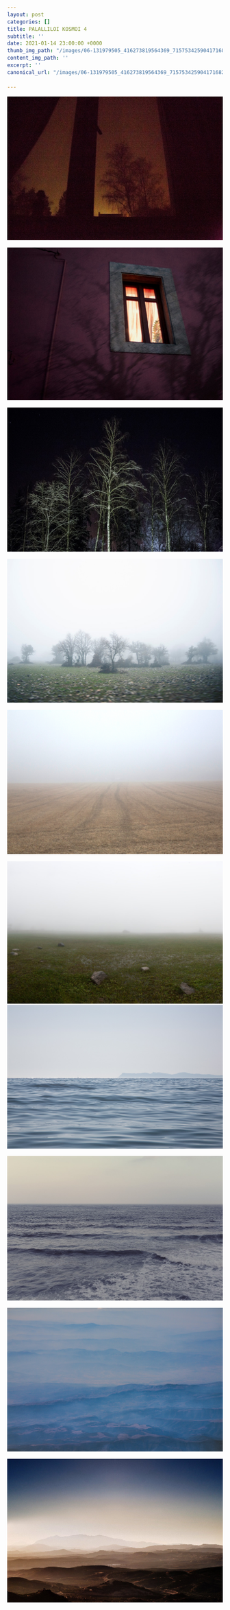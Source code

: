 ```yaml
---
layout: post
categories: []
title: PALALLILOI KOSMOI 4
subtitle: ''
date: 2021-01-14 23:00:00 +0000
thumb_img_path: "/images/06-131979505_416273819564369_7157534259041716829_n.jpg"
content_img_path: ''
excerpt: ''
canonical_url: "/images/06-131979505_416273819564369_7157534259041716829_n.jpg"

---
```

![](/images/01_mg_7883.jpg)

![](/images/02-131927022_1101815423602261_5168843502112509962_n.jpg)

![](/images/03-18527205_10212716412887571_5445155845030480781_o.jpg)

![](/images/04-132135388_383568859412604_6666241933869825188_n.jpg)

![](/images/05_mg_9605.jpg)

![](/images/06-131979505_416273819564369_7157534259041716829_n.jpg)![](/images/07_mg_4682.jpg)

![](/images/08-132068966_765187334356635_13430520908164332_n.jpg)

![](/images/09_mg_7664.jpg)

![](/images/10-132190924_1288285374862116_5309118256505577031_n.jpg)